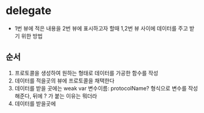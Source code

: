 # delegate

* 1번 뷰에 적은 내용을 2번 뷰에 표시하고자 할때 1,2번 뷰 사이에 데이터를 주고 받기 위한 방법

## 순서
1. 프로토콜을 생성하여 원하는 형태로 데이터를 가공한 함수를 작성
2. 데이터를 적을곳의 뷰에 프로토콜을 채택한다
3. 데이터를 받을 곳에는 weak var 변수이름: protocolName? 형식으로 변수를 작성해준다, 뒤에 ? 가 붙는 이유는 뭐더라
4. 데이터를 받을곳에 
